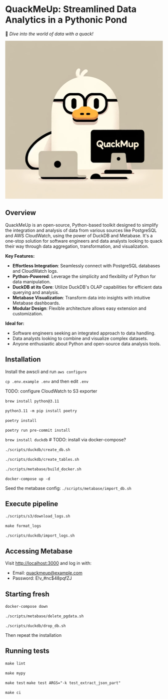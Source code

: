 # QuackMeUp: Streamlined Data Analytics in a Pythonic Pond
:duck: _Dive into the world of data with a quack!_

![QuackMeUp](QuackMeUp.png)

## Overview
QuackMeUp is an open-source, Python-based toolkit designed to simplify the integration and analysis of data from various sources like PostgreSQL and AWS CloudWatch, using the power of DuckDB and Metabase. It's a one-stop solution for software engineers and data analysts looking to quack their way through data aggregation, transformation, and visualization.

**Key Features:**
- **Effortless Integration**: Seamlessly connect with PostgreSQL databases and CloudWatch logs.
- **Python-Powered**: Leverage the simplicity and flexibility of Python for data manipulation.
- **DuckDB at its Core**: Utilize DuckDB's OLAP capabilities for efficient data querying and analysis.
- **Metabase Visualization**: Transform data into insights with intuitive Metabase dashboards.
- **Modular Design**: Flexible architecture allows easy extension and customization.

**Ideal for:**
- Software engineers seeking an integrated approach to data handling.
- Data analysts looking to combine and visualize complex datasets.
- Anyone enthusiastic about Python and open-source data analysis tools.

## Installation

Install the awscli and run `aws configure`

`cp .env.example .env` and then edit `.env`

TODO: configure CloudWatch to S3 exporter

`brew install python@3.11`

`python3.11 -m pip install poetry`

`poetry install`

`poetry run pre-commit install`

`brew install duckdb` # TODO: install via docker-compose?

`./scripts/duckdb/create_db.sh`

`./scripts/duckdb/create_tables.sh`

`./scripts/metabase/build_docker.sh`

`docker-compose up -d`

Seed the metabase config: `./scripts/metabase/import_db.sh`

## Execute pipeline

`./scripts/s3/download_logs.sh`

`make format_logs`

`./scripts/duckdb/import_logs.sh`

## Accessing Metabase

Visit [http://localhost:3000](http://localhost:3000) and log in with:

  - Email: quackmeup@example.com
  - Password: E!v_#nc$48pqfZJ

## Starting fresh

`docker-compose down`

`./scripts/metabase/delete_pgdata.sh`

`./scripts/duckdb/drop_db.sh`

Then repeat the installation

## Running tests

`make lint`

`make mypy`

`make test`
`make test ARGS="-k test_extract_json_part"`

`make ci`